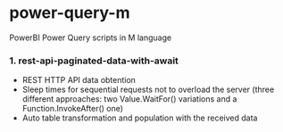 # power-query-m
PowerBI Power Query scripts in M language

### 1. rest-api-paginated-data-with-await
- REST HTTP API data obtention
- Sleep times for sequential requests not to overload the server (three different approaches: two Value.WaitFor() variations and a Function.InvokeAfter() one)
- Auto table transformation and population with the received data
